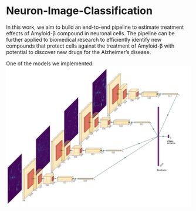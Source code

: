 # Neuron-Image-Classification

In this work, we aim to build an end-to-end pipeline to estimate treatment effects of Amyloid-β compound in neuronal cells. The pipeline can be further applied to biomedical research to efficiently identify new compounds that protect cells against the treatment of Amyloid-β with potential to discover new drugs for the Alzheimer’s disease.


One of the models we implemented:
![Stacked ResNet](figures/Stacked_ResNet.jpg)
